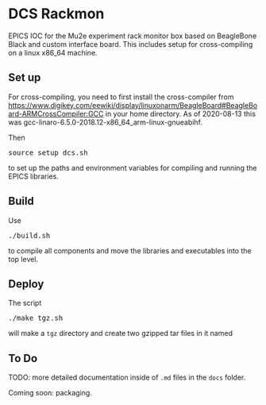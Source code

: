 # DCS Rackmon

EPICS IOC for the Mu2e experiment rack monitor box based on BeagleBone Black and custom interface board.
This includes setup for cross-compiling on a linux x86_64 machine.

## Set up

For cross-compiling, you need to first install the cross-compiler from
https://www.digikey.com/eewiki/display/linuxonarm/BeagleBoard#BeagleBoard-ARMCrossCompiler:GCC
in your home directory.
As of 2020-08-13 this was gcc-linaro-6.5.0-2018.12-x86_64_arm-linux-gnueabihf.

Then 
<pre>
source setup_dcs.sh
</pre>
to set up the paths and environment variables for compiling and running the EPICS libraries.

## Build

Use
<pre>
./build.sh
</pre>
to compile all components and move the libraries and executables into the top level.

## Deploy

The script
<pre>
./make_tgz.sh
</pre>
will make a `tgz` directory and create two gzipped tar files in it named



## To Do

TODO: more detailed documentation inside of `.md` files in the `docs` folder.

Coming soon: packaging.
